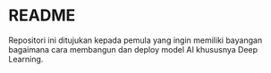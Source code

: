 # README

Repositori ini ditujukan kepada pemula yang ingin memiliki bayangan bagaimana cara membangun dan deploy model AI khususnya Deep Learning. 